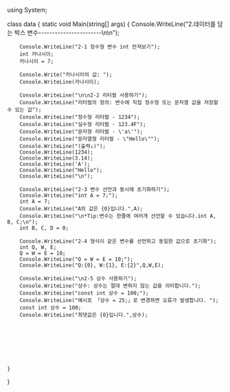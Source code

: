 using System;


class data
{
    static void Main(string[] args)
    {
        Console.WriteLine("2.데이터를 담는 박스 변수-----------------------\n\n");

        
        Console.WriteLine("2-1 정수형 변수 int 만져보기");
        int 카나시이;
        카나시이 = 7;

        Console.Write("카나시이의 값: ");
        Console.WriteLine(카나시이);

        Console.WriteLine("\n\n2-2 리터럴 사용하기");
        Console.WriteLine("리터럴의 정의: 변수에 직접 정수형 또는 문자열 값을 저장할 수 있는 값");
        Console.WriteLine("정수형 리터럴 - 1234");
        Console.WriteLine("실수형 리터럴 - 123.4F");
        Console.WriteLine("문자형 리터럴 - \'a\'");
        Console.WriteLine("문자열형 리터럴 - \"Hello\"");
        Console.WriteLine("(출력↓)");
        Console.WriteLine(1234);
        Console.WriteLine(3.14);
        Console.WriteLine('A');
        Console.WriteLine("Hello");
        Console.WriteLine("\n");

        Console.WriteLine("2-3 변수 선언과 동시에 초기화하기");
        Console.WriteLine("int A = 7;");
        int A = 7;
        Console.WriteLine("A의 값은 {0}입니다.",A);
        Console.WriteLine("\n*Tip:변수는 한줄에 여러개 선언할 수 있습니다.int A, B, C;\n");
        int B, C, D = 0;

        Console.WriteLine("2-4 형식이 같은 변수를 선언하고 동일한 값으로 초기화");
        int Q, W, E;
        Q = W = E = 10;
        Console.WriteLine("Q = W = E = 10;");
        Console.WriteLine("Q:{0}, W:{1}, E:{2}",Q,W,E);

        Console.WriteLine("\n2-5 상수 사용하기");
        Console.WriteLine("상수: 상수는 절대 변하지 않는 값을 의미합니다.");
        Console.WriteLine("const int 상수 = 100;");
        Console.WriteLine("예시로 「상수 = 25;」로 변경하면 오류가 발생합니다. ");
        const int 상수 = 100;
        Console.WriteLine("최댓값은 {0}입니다.",상수);


        





    }
}

